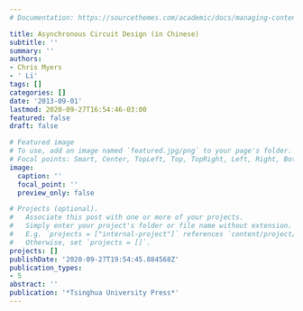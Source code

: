 ```yaml
---
# Documentation: https://sourcethemes.com/academic/docs/managing-content/

title: Asynchronous Circuit Design (in Chinese)
subtitle: ''
summary: ''
authors:
- Chris Myers
- ' Li'
tags: []
categories: []
date: '2013-09-01'
lastmod: 2020-09-27T16:54:46-03:00
featured: false
draft: false

# Featured image
# To use, add an image named `featured.jpg/png` to your page's folder.
# Focal points: Smart, Center, TopLeft, Top, TopRight, Left, Right, BottomLeft, Bottom, BottomRight.
image:
  caption: ''
  focal_point: ''
  preview_only: false

# Projects (optional).
#   Associate this post with one or more of your projects.
#   Simply enter your project's folder or file name without extension.
#   E.g. `projects = ["internal-project"]` references `content/project/deep-learning/index.md`.
#   Otherwise, set `projects = []`.
projects: []
publishDate: '2020-09-27T19:54:45.884568Z'
publication_types:
- 5
abstract: ''
publication: '*Tsinghua University Press*'
---
```

